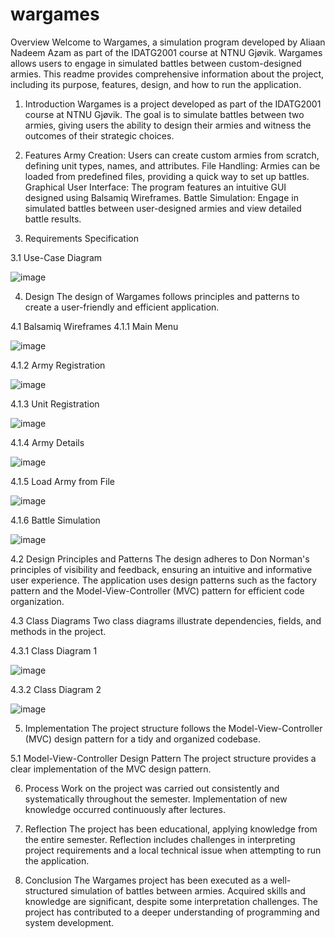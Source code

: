 # wargames

Overview
Welcome to Wargames, a simulation program developed by Aliaan Nadeem Azam as part of the IDATG2001 course at NTNU Gjøvik. Wargames allows users to engage in simulated battles between custom-designed armies. This readme provides comprehensive information about the project, including its purpose, features, design, and how to run the application.

1. Introduction
Wargames is a project developed as part of the IDATG2001 course at NTNU Gjøvik. The goal is to simulate battles between two armies, giving users the ability to design their armies and witness the outcomes of their strategic choices.

2. Features
Army Creation: Users can create custom armies from scratch, defining unit types, names, and attributes.
File Handling: Armies can be loaded from predefined files, providing a quick way to set up battles.
Graphical User Interface: The program features an intuitive GUI designed using Balsamiq Wireframes.
Battle Simulation: Engage in simulated battles between user-designed armies and view detailed battle results.

3. Requirements Specification

3.1 Use-Case Diagram

![image](https://github.com/aliaan123/wargames/assets/59202755/82187f26-44cf-47c9-a130-a799835e50e4)

4. Design
The design of Wargames follows principles and patterns to create a user-friendly and efficient application.

4.1 Balsamiq Wireframes
4.1.1 Main Menu

![image](https://github.com/aliaan123/wargames/assets/59202755/8f0b9b5b-4c9e-4ccc-99f4-240b34dacd63)

4.1.2 Army Registration

![image](https://github.com/aliaan123/wargames/assets/59202755/db1bc786-f079-4c27-8b2b-4ef196421545)

4.1.3 Unit Registration

![image](https://github.com/aliaan123/wargames/assets/59202755/4a51b9d8-b098-4b45-9bd9-8c5d71c61062)

4.1.4 Army Details

![image](https://github.com/aliaan123/wargames/assets/59202755/b6ed0c6a-c9c7-40d8-a5a2-129cd3da0891)

4.1.5 Load Army from File

![image](https://github.com/aliaan123/wargames/assets/59202755/39903d7c-216b-44b8-a33e-f935547dcc7a)

4.1.6 Battle Simulation

![image](https://github.com/aliaan123/wargames/assets/59202755/2dd08fee-1ac3-4f7f-87b9-4a9e219b6b52)

4.2 Design Principles and Patterns
The design adheres to Don Norman's principles of visibility and feedback, ensuring an intuitive and informative user experience. The application uses design patterns such as the factory pattern and the Model-View-Controller (MVC) pattern for efficient code organization.

4.3 Class Diagrams
Two class diagrams illustrate dependencies, fields, and methods in the project.

4.3.1 Class Diagram 1

![image](https://github.com/aliaan123/wargames/assets/59202755/234dea3e-f802-4eee-88ee-4513792f5e9f)

4.3.2 Class Diagram 2

![image](https://github.com/aliaan123/wargames/assets/59202755/66ac1ac8-be6e-4563-9ef0-2790a1ed78f0)

5. Implementation
The project structure follows the Model-View-Controller (MVC) design pattern for a tidy and organized codebase.

5.1 Model-View-Controller Design Pattern
The project structure provides a clear implementation of the MVC design pattern.

6. Process
Work on the project was carried out consistently and systematically throughout the semester. Implementation of new knowledge occurred continuously after lectures.

7. Reflection
The project has been educational, applying knowledge from the entire semester. Reflection includes challenges in interpreting project requirements and a local technical issue when attempting to run the application.

8. Conclusion
The Wargames project has been executed as a well-structured simulation of battles between armies. Acquired skills and knowledge are significant, despite some interpretation challenges. The project has contributed to a deeper understanding of programming and system development.


